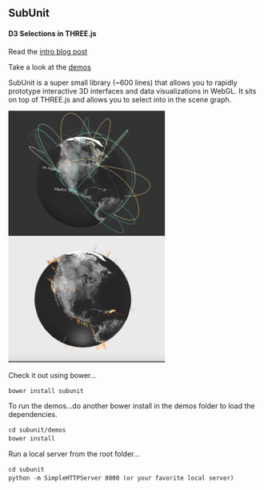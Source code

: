 <h2>SubUnit</h2>
<h4>D3 Selections in THREE.js</h4>

Read the [intro blog post](http://www.delimited.io/blog/2015/1/21/selections-in-threejs)

Take a look at the [demos](http://www.delimited.io/demos)

SubUnit is a super small library (~600 lines) that allows you to rapidly prototype interactive 3D interfaces and data visualizations in WebGL. It sits on top of THREE.js and allows you to select into in the scene graph.

<img src="img/arcs.png" height="250px"/>
<img src="img/earthquakes.png" height="250px"/>

Check it out using bower...

```html
bower install subunit
```

To run the demos...do another bower install in the demos folder to load the dependencies.

```html
cd subunit/demos
bower install
```
Run a local server from the root folder...

```html
cd subunit
python -m SimpleHTTPServer 8000 (or your favorite local server)
```
